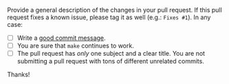 Provide a general description of the changes in your pull request. If this pull
request fixes a known issue, please tag it as well (e.g.: `Fixes #1`). In any
case:

- [ ] Write a [good commit message](https://chris.beams.io/posts/git-commit/).
- [ ] You are sure that `make` continues to work.
- [ ] The pull request has *only* one subject and a clear title. You are not
      submitting a pull request with tons of different unrelated commits.

Thanks!
